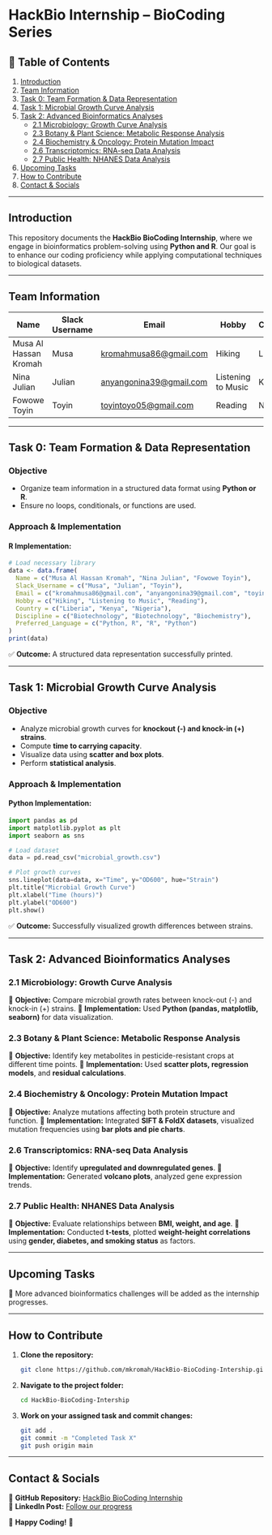 # **HackBio Internship – BioCoding Series**

## **📌 Table of Contents**
1. [Introduction](#introduction)
2. [Team Information](#team-information)
3. [Task 0: Team Formation & Data Representation](#task-0-team-formation--data-representation)
4. [Task 1: Microbial Growth Curve Analysis](#task-1-microbial-growth-curve-analysis)
5. [Task 2: Advanced Bioinformatics Analyses](#task-2-advanced-bioinformatics-analyses)
   - [2.1 Microbiology: Growth Curve Analysis](#21-microbiology-growth-curve-analysis)
   - [2.3 Botany & Plant Science: Metabolic Response Analysis](#23-botany--plant-science-metabolic-response-analysis)
   - [2.4 Biochemistry & Oncology: Protein Mutation Impact](#24-biochemistry--oncology-protein-mutation-impact)
   - [2.6 Transcriptomics: RNA-seq Data Analysis](#26-transcriptomics-rna-seq-data-analysis)
   - [2.7 Public Health: NHANES Data Analysis](#27-public-health-nhanes-data-analysis)
6. [Upcoming Tasks](#upcoming-tasks)
7. [How to Contribute](#how-to-contribute)
8. [Contact & Socials](#contact--socials)

---

## **Introduction**
This repository documents the **HackBio BioCoding Internship**, where we engage in bioinformatics problem-solving using **Python and R**. Our goal is to enhance our coding proficiency while applying computational techniques to biological datasets.

---

## **Team Information**
| Name                     | Slack Username | Email                      | Hobby               | Country  | Discipline       | Preferred Language |
|--------------------------|---------------|----------------------------|----------------------|----------|-----------------|--------------------|
| Musa Al Hassan Kromah    | Musa          | kromahmusa86@gmail.com     | Hiking              | Liberia  | Biotechnology   | Python, R         |
| Nina Julian              | Julian        | anyangonina39@gmail.com    | Listening to Music  | Kenya    | Biotechnology   | R                 |
| Fowowe Toyin             | Toyin         | toyintoyo05@gmail.com      | Reading             | Nigeria  | Biochemistry    | Python            |

---

## **Task 0: Team Formation & Data Representation**
### **Objective**
- Organize team information in a structured data format using **Python or R**.
- Ensure no loops, conditionals, or functions are used.

### **Approach & Implementation**
#### **R Implementation:**
```r
# Load necessary library
data <- data.frame(
  Name = c("Musa Al Hassan Kromah", "Nina Julian", "Fowowe Toyin"),
  Slack_Username = c("Musa", "Julian", "Toyin"),
  Email = c("kromahmusa86@gmail.com", "anyangonina39@gmail.com", "toyintoyo05@gmail.com"),
  Hobby = c("Hiking", "Listening to Music", "Reading"),
  Country = c("Liberia", "Kenya", "Nigeria"),
  Discipline = c("Biotechnology", "Biotechnology", "Biochemistry"),
  Preferred_Language = c("Python, R", "R", "Python")
)
print(data)
```

✅ **Outcome:** A structured data representation successfully printed.

---

## **Task 1: Microbial Growth Curve Analysis**
### **Objective**
- Analyze microbial growth curves for **knockout (-) and knock-in (+) strains**.
- Compute **time to carrying capacity**.
- Visualize data using **scatter and box plots**.
- Perform **statistical analysis**.

### **Approach & Implementation**
#### **Python Implementation:**
```python
import pandas as pd
import matplotlib.pyplot as plt
import seaborn as sns

# Load dataset
data = pd.read_csv("microbial_growth.csv")

# Plot growth curves
sns.lineplot(data=data, x="Time", y="OD600", hue="Strain")
plt.title("Microbial Growth Curve")
plt.xlabel("Time (hours)")
plt.ylabel("OD600")
plt.show()
```
✅ **Outcome:** Successfully visualized growth differences between strains.

---

## **Task 2: Advanced Bioinformatics Analyses**

### **2.1 Microbiology: Growth Curve Analysis**
📌 **Objective:** Compare microbial growth rates between knock-out (-) and knock-in (+) strains.
📌 **Implementation:** Used **Python (pandas, matplotlib, seaborn)** for data visualization.

### **2.3 Botany & Plant Science: Metabolic Response Analysis**
📌 **Objective:** Identify key metabolites in pesticide-resistant crops at different time points.
📌 **Implementation:** Used **scatter plots, regression models**, and **residual calculations**.

### **2.4 Biochemistry & Oncology: Protein Mutation Impact**
📌 **Objective:** Analyze mutations affecting both protein structure and function.
📌 **Implementation:** Integrated **SIFT & FoldX datasets**, visualized mutation frequencies using **bar plots and pie charts**.

### **2.6 Transcriptomics: RNA-seq Data Analysis**
📌 **Objective:** Identify **upregulated and downregulated genes**.
📌 **Implementation:** Generated **volcano plots**, analyzed gene expression trends.

### **2.7 Public Health: NHANES Data Analysis**
📌 **Objective:** Evaluate relationships between **BMI, weight, and age**.
📌 **Implementation:** Conducted **t-tests**, plotted **weight-height correlations** using **gender, diabetes, and smoking status** as factors.

---

## **Upcoming Tasks**
📅 More advanced bioinformatics challenges will be added as the internship progresses.

---

## **How to Contribute**
1. **Clone the repository:**
   ```bash
   git clone https://github.com/mkromah/HackBio-BioCoding-Intership.git
   ```
2. **Navigate to the project folder:**
   ```bash
   cd HackBio-BioCoding-Intership
   ```
3. **Work on your assigned task and commit changes:**
   ```bash
   git add .
   git commit -m "Completed Task X"
   git push origin main
   ```

---

## **Contact & Socials**
🔗 **GitHub Repository:** [HackBio BioCoding Internship](https://github.com/mkromah/HackBio-BioCoding-Intership)  
🔗 **LinkedIn Post:** [Follow our progress](https://www.linkedin.com/posts/mkromah_hackbio-bioinformatics-biocoding-activity-7294767807068569600-D8fu)  

🙌 **Happy Coding!** 🚀

